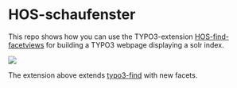 # HOS-schaufenster

This repo shows how you can use the TYPO3-extension [HOS-find-facetviews](https://github.com/subhh/HOS-find-facetviews)
for building a TYPO3 webpage displaying a solr index.

![](https://imgur.com/cQURGPs)

The extension above extends [typo3-find](https://github.com/subugoe/typo3-find)
with new facets.  